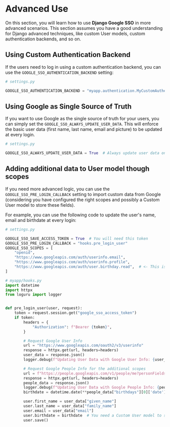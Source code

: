 # Advanced Use

On this section, you will learn how to use **Django Google SSO** in more advanced scenarios. This section assumes you
have a good understanding for Django advanced techniques, like custom User models, custom authentication backends, and
so on.

## Using Custom Authentication Backend

If the users need to log in using a custom authentication backend, you can use the `GOOGLE_SSO_AUTHENTICATION_BACKEND`
setting:

```python
# settings.py

GOOGLE_SSO_AUTHENTICATION_BACKEND = "myapp.authentication.MyCustomAuthenticationBackend"
```

## Using Google as Single Source of Truth

If you want to use Google as the single source of truth for your users, you can simply set the
`GOOGLE_SSO_ALWAYS_UPDATE_USER_DATA`. This will enforce the basic user data (first name, last name, email and picture) to be
updated at every login.

```python
# settings.py

GOOGLE_SSO_ALWAYS_UPDATE_USER_DATA = True  # Always update user data on login
```

## Adding additional data to User model though scopes

If you need more advanced logic, you can use the `GOOGLE_SSO_PRE_LOGIN_CALLBACK` setting to import custom data from Google
(considering you have configured the right scopes and possibly a Custom User model to store these fields).

For example, you can use the following code to update the user's
name, email and birthdate at every login:

```python
# settings.py

GOOGLE_SSO_SAVE_ACCESS_TOKEN = True  # You will need this token
GOOGLE_SSO_PRE_LOGIN_CALLBACK = "hooks.pre_login_user"
GOOGLE_SSO_SCOPES = [
    "openid",
    "https://www.googleapis.com/auth/userinfo.email",
    "https://www.googleapis.com/auth/userinfo.profile",
    "https://www.googleapis.com/auth/user.birthday.read",  # <- This is a custom scope
]
```

```python
# myapp/hooks.py
import datetime
import httpx
from loguru import logger


def pre_login_user(user, request):
    token = request.session.get("google_sso_access_token")
    if token:
        headers = {
            "Authorization": f"Bearer {token}",
        }

        # Request Google User Info
        url = "https://www.googleapis.com/oauth2/v3/userinfo"
        response = httpx.get(url, headers=headers)
        user_data = response.json()
        logger.debug(f"Updating User Data with Google User Info: {user_data}")

        # Request Google People Info for the additional scopes
        url = f"https://people.googleapis.com/v1/people/me?personFields=birthdays"
        response = httpx.get(url, headers=headers)
        people_data = response.json()
        logger.debug(f"Updating User Data with Google People Info: {people_data}")
        birthdate = datetime.date(**people_data["birthdays"][0]['date'])

        user.first_name = user_data["given_name"]
        user.last_name = user_data["family_name"]
        user.email = user_data["email"]
        user.birthdate = birthdate  # You need a Custom User model to store this field
        user.save()
```
